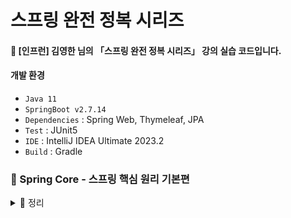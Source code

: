 # 스프링 완전 정복 시리즈

#### 📣 [인프런] 김영한 님의 「스프링 완전 정복 시리즈」 강의 실습 코드입니다.

#### 개발 환경
* `Java 11`
* `SpringBoot v2.7.14`
* `Dependencies` : Spring Web, Thymeleaf, JPA
* `Test` : JUnit5
* `IDE` : IntelliJ IDEA Ultimate 2023.2
* `Build` : Gradle

### 🍃 Spring Core - 스프링 핵심 원리 기본편
  <details> 
   <summary> 📑 정리 </summary>
  
##### `Section 1) 객체 지향 설계와 스프링`
  * `객체 지향 설계`

      * 객체 지향의 핵심은 **다형성**
      * But, 다형성 만으로는 OCP (개방-폐쇄 원칙), DIP (의존관계 역전 원칙)를 지킬 수 없다 ! 뭔가 더 필요하다. ➡️ **스프링 프레임워크의 등장**
    
  * `스프링`

      * 스프링은 다음 기술로 다형성과 OCP, DIP이 가능하도록 지원한다.
        * DI(Dependency Injection) 
        * **DI 컨테이너**
      * 클라이언트의 코드 변경 없이 기능 확장 가능 ➡️ 쉽게 부품을 교체하듯이 개발을 가능하게 해주는 스프링
   <br>
  
##### `Section 2, 3) 스프링 핵심 원리`
  * 비즈니스 요구사항의 일부분이 미확정된 상황일지라도 개발을 무기한 연기할 수는 없다. 객체 지향 설계 기법에 따라 인터페이스를 만들어 구현체를 언제든지 갈아 끼울 수 있도록 설계한다면, 추후 요구사항이 변경되더라도 유연하게 대처할 수 있다.
      * 즉, 역할과 구현을 분리하여 자유롭게 구현 객체를 조립할 수 있게 설계하자 !
        
* `좋은 객체 지향 설계 5가지 원칙 중 SRP, DIP, OCP`
 
  *  SRP 단일 책임 원칙 : 한 클래스는 하나의 책임만 가져야 한다.
          * 관심사를 분리하자 !

  *  DIP 의존 관계 역전 원칙 : 객체는 구체화가 아닌 추상화에 의존해야 한다.
          * 의존 관계를 주입하자 !

  *  OCP 개방 폐쇄 원칙 : 소프트웨어 요소는 확장에는 열려 있으나, 변경에는 닫혀 있어야 한다.
          * 클라이언트 코드를 변경하지 않도록 하자 !
       
* `제어의 역전 IoC (Inversion of Control)`

    * 프로그램의 제어 흐름을 직접 제어하는 것이 아닌 외부에서 관리하는 설계 원칙
        * 내가 호출하는 것이 아니라 프레임워크 같은 것이 내 코드를 대신 호출해준다 ! (예 : JUnit)
       
* `의존 관계 주입 DI (Dependency Injection)`

    * 애플리케이션 실행 시점에 외부에서 실제 구현 객체를 생성하고 클라이언트에 전달해서 클라이언트와 서버의 실제 의존 관계가 연결 되는 것
    * 객체 인스턴스를 생성하고, 그 참조값을 전달하여 연결
    * 클라이언트 코드 변경 없이 클라이언트가 호출하는 대상의 타입 인스턴스 변경 가능
    * 정적인 클래스 의존 관계를 변경하지 않으면서 동적인 객체 인스턴스 의존 관계 변경 용이

* `IoC 컨테이너, DI 컨테이너`
 
    * 객체를 생성하고 관리하면서 의존 관계를 연결해주는 것
    <br>

##### `Section 4) 스프링 컨테이너와 스프링 빈`
  * `스프링 컨테이너`
    
    * 스프링에서 의존관계 주입(DI)을 이용하여 애플리케이션을 구성하는 여러 빈(Bean)들의 생명 주기와 애플리케이션의 서비스 실행 등을 관리하며 생성된 인스턴스들에게 기능 제공
      * 빈(Bean) : 스프링에서 스프링이 제어권을 가져 직접 생성하고, 의존 관계를 부여하는 오브젝트 
    * 스프링 컨테이너에 적절한 설정이 있다면, 프로그래머의 개입 없이 작성된 코드를 컨테이너가 빈을 스스로 참조한 뒤, 알아서 관리 가능
  * `BeanFactory와 ApplicationContext`

    * `BeanFactory`
      * 빈을 관리하고 조회하는 기능을 담당하는 스프링 컨테이너의 최상위 인터페이스

    * `ApplicationContext`
      * BeanFactory 기능을 모두 상속 받아 제공 
      * BeanFactory 기능 + 부가 기능 제공 ➡️ BeanFactory의 확장 버전

       💡 참고로 BeanFactory를 직접 사용할 일은 거의 없다. 부가 기능이 포함된 ApplicationContext 사용 !

##### `Section 5) 싱글톤 컨테이너`
  * `싱글톤 패턴`
      
      * 고객의 요청이 들어올 때마다 객체를 생성하는 것이 아닌, 이미 만들어진 객체를 공유하여 사용하는 패턴
        ```java
        public class Singleton {

            // 1. static 영역에 객체를 딱 1개만 생성
            private static Singleton instance = new Singleton();

            // 2. public으로 열어서 객체 인스턴스가 필요하면 이 static 메서드를 통해서만 조회하도록 허용
            public static Singleton getInstance() {
                return instance;
            }

            // 3. 생성자를 private으로 선언하여 외부에서 new 키워드를 사용한 객체 생성을 못하게 막음
            private Singleton() {
            }
        
            public void logic() {
                System.out.println("싱글톤 객체 로직 호출");
            }
        }
        ```
       
  * `싱글톤 컨테이너`

      * 유연성이 떨어지는 각종 싱글톤 패턴의 문제점을 해결하면서, 싱글톤 패턴을 적용하지 않아도 객체 인스턴스를 싱글톤으로 관리
      * 스프링 빈 : 컨테이너의 도움을 받아 싱글톤 스콥으로 관리되는 빈
      
  * `싱글톤 방식의 주의점`
      * 무상태(stateless)로 설계하자.
        * 특정 클라이언트에 의존적이거나 값을 변경할 수 있는 필드가 있으면 안된다. ➡️ 가급적 읽기만 가능해야 한다!
        * **필드에 공유되지 않는** 지역변수, 파라미터, ThreadLocal 등을 사용하자 ➡️ ❗스프링 빈의 필드에 공유값을 설정하면, 정말 큰 장애가 발생할 수 있다❗
          
  * `@Configuration`
      * @Bean만 사용해도 스프링 빈으로 등록은 되지만, 싱글톤이 유지되지 않는다. ➡️ 이때 @Configuration을 사용하면 @Bean을 등록할 때 **싱글톤이 되도록 보장**해준다.
      * @Bean이 붙은 메서드마다 이미 스프링 빈이 존재하면 존재하는 빈 반환
      * 스프링 빈이 없으면, 생성해서 스프링 빈으로 등록하고 반환하는 코드가 동적으로 만들어짐

##### `Section 6) 컴포넌트 스캔`
  * `@ComponentScan`
    
      * `@Component` 애노테이션이 붙은 클래스를 스캔하여 설정 정보가 없어도 자동으로 스프링 빈으로 등록
      * 의존 관계를 자동으로 주입해주는 `@Autowired` 기능도 제공
   
  * `컴포넌트 스캔 기본 대상`
  
      * `@Component` : 컴포넌트 스캔
      * `@Controller` : 스프링 MVC 컨트롤러
      * `@Service` : 스프링 비즈니스 로직
      * `@Repository` : 스프링 데이터 접근 계층, 데이터 계층의 예외를 스프링 예외로 변환
      * `@Configuration` : 스프링 설정 정보, 스프링 빈이 싱글톤을 유지하도록 추가 처리
   
  * `중복 등록과 충돌`
  
      * `Case 1` : 자동 빈 등록 vs 자동 빈 등록
        * 이름이 같은 경우 스프링에서 `ConflictingBeanDefinitionException` 예외 발생 
      
      * `Case 2` : 수동 빈 등록 vs 자동 빈 등록
        * 우선권 : 수동 빈 등록 ➡️ 수동 빈이 자동 빈을 오버라이딩
        * 최근 스프링 부트에서는 수동 빈 등록과 자동 빈 등록이 충돌나면, 오류가 발생하도록 기본값 설정 

##### `Section 7) 의존관계 자동 주입`
  * `다양한 의존관계 주입 방법` : **생성자 주입**, 수정자 주입(setter 주입), 필드 주입(사용 권장 X), 일반 메서드 주입
  * ❗생성자 주입을 사용하자❗     
    * 객체 생성 시, 딱 1번만 호출 ➡️ 불변하게 설계 가능          
    * 필드에 final 키워드 사용 가능한 유일한 방식
      * 주입 데이터 누락 시, 컴파일 오류 발생 ➡️ 오류 확인 용이  
    * 생성자가 딱 1개만 있으면, `@Autowired` 생락해도 자동 주입

  * `주입할 스프링 빈이 없어도 동작해야 할 때`
      * 옵션 처리    
        * `@Autowired(required=false)` : 자동 주입 대상이 없으면, 수정자 메서드 자체 호출 X
        * org.springframework.lang.@Nullable : 자동 주입 대상이 없으면, null 입력
        * Optional<> : 자동 주입 대상이 없으면, Optional.empty 입력

  * `Lombok`
    * 반복 메서드 작성 코드를 줄여주는 코드 다이어트 라이브러리
    * `@RequiredArgsConstructor` : 필수 값인 final이 붙은 필드를 모아서 생성자 자동으로 생성
   
  * `정리`
    * 편리한 자동 기능은 기본으로 사용하되, 애플리케이션의 특징에 따라 적절한 빈 등록 방식을 사용하자
      * `업무 로직 빈` : 수가 많고 어느정도 유사한 패턴이 있는 업무 로직의 경우, 자동 기능 사용 권장 
      * `기술 지원 빈` : 수가 적고 애플리케이션 전반에 걸쳐 광범위하게 영향을 미치는 기술 지원의 경우, 수동 빈으로 등록하여 명확하게 드러내는 것이 좋음
     
##### `Section 8) 빈 생명주기 콜백`
  * `객체의 초기화 및 종료 작업이 필요한 이유`
    * 시간이 걸리는 작업(DB 연결, 네트워크 소켓 등)을 애플리케이션 시작 시점에 미리 연결하여 효율성 증대
    * 빈이 소멸하기 일보 직전에 안전하게 종료할 수 있도록 메서드 호출
    * 테스트 케이스 작성시, 테스트 픽스처를 준비하는 경우
   
  * `스프링에서 빈 생명주기 콜백을 지원하는 방법`
    * `애노테이션 (@PostConstruct, @PreDestroy)`
      * 최신 스프링에서 가장 권장하는 방법
      * 패키지 : **javax**.annotation
        * 자바 표준 ➡️ 스프링이 아닌 다른 컨테이너에서도 동작
      * But, 외부 라이브러리 적용 불가 (코드 수정 불가) ➡️ 외부 라이브러리 초기화 및 종료 필요할 경우, 설정 정보를 사용하는 `@Bean`의 `initMethod`, `destroyMethod` 적용하기

    * `빈 등록 초기화, 소멸 메서드 지정`

    * `인터페이스 (InitializingBean, DisposableBean)`

  </details>
